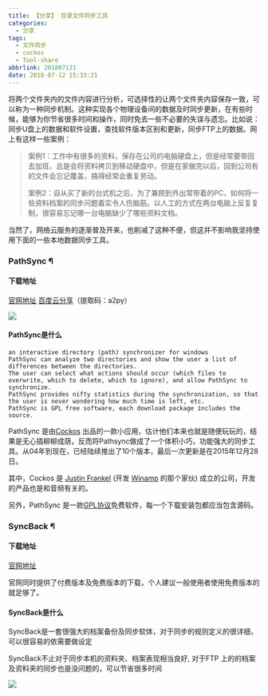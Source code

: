 ```yaml
---
title: 【分享】 目录文件同步工具
categories:
  - 分享
tags:
  - 文件同步
  - cockos
  - Tool-share
abbrlink: 201807121
date: 2018-07-12 15:33:21
---
```


将两个文件夹内的文件内容进行分析，可选择性的让两个文件夹内容保存一致，可以称为一种同步机制。这种实现各个物理设备间的数据及时同步更新，在有些时候，能够为你节省很多时间和操作，同时免去一些不必要的失误与遗忘。比如说：同步U盘上的数据和软件设置，查找软件版本区别和更新，同步FTP上的数据。网上有这样一些案例：

> 案例1：工作中有很多的资料，保存在公司的电脑硬盘上，但是经常要带回去加班，总是会将资料拷贝到移动硬盘中，但是在家做完以后，回到公司有的文件会忘记覆盖，搞得经常会重复劳动。
> 
> 案例2：自从买了新的台式机之后，为了兼顾到外出常带着的PC，如何将一些资料档案的同步问题着实令人伤脑筋。以人工的方式在两台电脑上反复复制，很容易忘记哪一台电脑缺少了哪些资料文档。
 
当然了，网络云服务的逐渐普及开来，也削减了这种不便，但这并不影响我坚持使用下面的一些本地数据同步工具。


### PathSync &para;

#### 下载地址

[官网地址](https://www.cockos.com/pathsync/)
[百度云分享](https://pan.baidu.com/s/1Jc4uo6-zYA1WwJUIOLem6g)（提取码：a2py）

![](http://p7n85i5tr.bkt.clouddn.com/zhouie/img/path_sync/1.png)

#### PathSync是什么

```
an interactive directory (path) synchronizer for windows
PathSync can analyze two directories and show the user a list of differences between the directories. 
The user can select what actions should occur (which files to overwrite, which to delete, which to ignore), and allow PathSync to synchronize. 
PathSync provides nifty statistics during the synchronization, so that the user is never wondering how much time is left, etc. 
PathSync is GPL free software, each download package includes the source. 
```

PathSync 是由[Cockos](http://www.cockos.com/products.php) 出品的一款小应用，估计他们本来也就是随便玩玩的，结果是无心插柳柳成荫，反而将Pathsync做成了一个体积小巧，功能强大的同步工具。从04年到现在，已经陆续推出了10个版本，最后一次更新是在2015年12月28日。

其中，Cockos 是 [Justin Frankel](http://zhouie.cn/posts/201803161) (开发 [Winamp](http://www.winamp.com/) 的那个家伙) 成立的公司，开发的产品也是和音频有关的。

另外，PathSync 是一款[GPL协议](https://baike.baidu.com/item/GPL/2357903?fr=aladdin)免费软件，每一个下载安装包都应当包含源码。


### SyncBack &para;

#### 下载地址

[官网地址](https://www.2brightsparks.com/)

官网同时提供了付费版本及免费版本的下载，个人建议一般使用者使用免费版本的就足够了。

#### SyncBack是什么

SyncBack是一套很强大的档案备份及同步软体，对于同步的规则定义的很详细，可以很容易的依需要做设定

SyncBack不止对于同步本机的资料夹、档案表现相当良好, 对于FTP 上的的档案及资料夹的同步也是没问题的，可以节省很多时间

![](http://p7n85i5tr.bkt.clouddn.com/zhouie/img/path_sync/2.png)